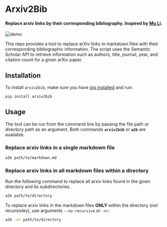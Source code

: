 # Arxiv2Bib

#### Replace arxiv links by their corresponding bibliography. Inspired by [Mu Li](https://www.youtube.com/watch?v=q1G0xZCqYxY&ab_channel=MuLi).


![demo](https://github.com/kevinkevin556/arxiv2bib/raw/main/demo.gif)


This repo provides a tool to replace arXiv links in markdown files with their corresponding bibliographic information. The script uses the Semantic Scholar API to retrieve information such as authors, title, journal, year, and citation count for a given arXiv paper.

## Installation

To install `arxiv2bib`, make sure you have [pip installed](https://pip.pypa.io/en/stable/installation/) and run:

```Bash
pip install arxiv2bib
```

## Usage

The tool can be run from the command line by passing the file path or directory path as an argument. Both commands **`arxiv2bib`** or **`a2b`** are available.

### Replace arxiv links in a single markdown file

```Bash
a2b path/to/markdown.md
```

### Replace arxiv links in all markdown files within a directory 

Run the following command to replace all arxiv links found in the given directory and its subdirectories.

```Bash
a2b path/to/directory
```

To replace arxiv links in the markdown files **ONLY** within the directory (not recursivley), use arguments `--no-recursive` or `-nr`:

```Bash
a2b -nr path/to/directory
```